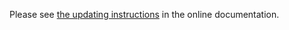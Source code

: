 Please see [the updating instructions](https://doc.znuny.org/manual/releases/installupdate/update/update-6.5.html) in the online documentation.
